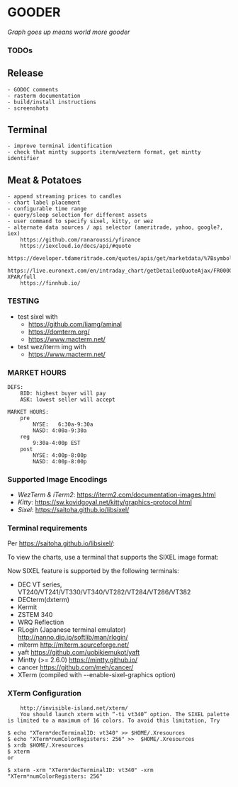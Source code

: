 # GOODER

*Graph goes up means world more gooder*

### TODOs

## Release
	- GODOC comments
	- rasterm documentation
	- build/install instructions
	- screenshots

## Terminal
	- improve terminal identification
	- check that mintty supports iterm/wezterm format, get mintty identifier

## Meat & Potatoes
	- append streaming prices to candles
	- chart label placement
	- configurable time range
	- query/sleep selection for different assets
	- user command to specify sixel, kitty, or wez
	- alternate data sources / api selector (ameritrade, yahoo, google?, iex)
		https://github.com/ranaroussi/yfinance
		https://iexcloud.io/docs/api/#quote
		https://developer.tdameritrade.com/quotes/apis/get/marketdata/%7Bsymbol%7D/quotes
		https://live.euronext.com/en/intraday_chart/getDetailedQuoteAjax/FR0000031122-XPAR/full
		https://finnhub.io/

### TESTING
- test sixel with
	- https://github.com/liamg/aminal
	- https://domterm.org/
	- https://www.macterm.net/
- test wez/iterm img with
	- https://www.macterm.net/

### MARKET HOURS

	DEFS:
		BID: highest buyer will pay
		ASK: lowest seller will accept

	MARKET HOURS:
		pre
			NYSE:	6:30a-9:30a
			NASD: 4:00a-9:30a
		reg
			9:30a-4:00p EST
		post
			NYSE: 4:00p-8:00p
			NASD: 4:00p-8:00p

### Supported Image Encodings

- *WezTerm & iTerm2*: https://iterm2.com/documentation-images.html
- *Kitty*: https://sw.kovidgoyal.net/kitty/graphics-protocol.html
- *Sixel*: https://saitoha.github.io/libsixel/

### Terminal requirements

Per https://saitoha.github.io/libsixel/:

To view the charts, use a terminal that supports the SIXEL image format:

Now SIXEL feature is supported by the following terminals:

- DEC VT series, VT240/VT241/VT330/VT340/VT282/VT284/VT286/VT382
- DECterm(dxterm)
- Kermit
- ZSTEM 340
- WRQ Reflection
- RLogin (Japanese terminal emulator) http://nanno.dip.jp/softlib/man/rlogin/
- mlterm http://mlterm.sourceforge.net/
- yaft https://github.com/uobikiemukot/yaft
- Mintty (>= 2.6.0) https://mintty.github.io/
- cancer https://github.com/meh/cancer/
- XTerm (compiled with --enable-sixel-graphics option)

### XTerm Configuration

```
	http://invisible-island.net/xterm/
	You should launch xterm with “-ti vt340” option. The SIXEL palette is limited to a maximum of 16 colors. To avoid this limitation, Try

$ echo "XTerm*decTerminalID: vt340" >> $HOME/.Xresources
$ echo "XTerm*numColorRegisters: 256" >>  $HOME/.Xresources
$ xrdb $HOME/.Xresources
$ xterm
or

$ xterm -xrm "XTerm*decTerminalID: vt340" -xrm "XTerm*numColorRegisters: 256"
```
